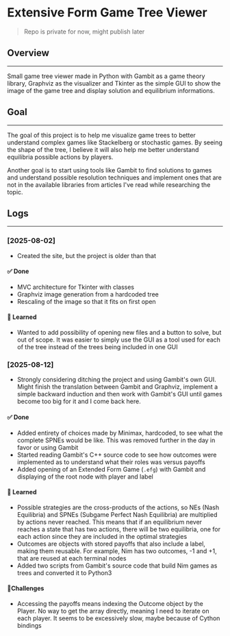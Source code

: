 # Extensive Form Game Tree Viewer
> Repo is private for now, might publish later
## Overview
---
Small game tree viewer made in Python with Gambit as a game theory library, Graphviz as the visualizer and Tkinter as the simple GUI to show the image of the game tree and display solution and equilibrium informations.

## Goal
---
The goal of this project is to help me visualize game trees to better understand complex games like Stackelberg or stochastic games.
By seeing the shape of the tree, I believe it will also help me better understand equilibria possible actions by players.

Another goal is to start using tools like Gambit to find solutions to games and understand possible resolution techniques and implement ones that are not in the available libraries from articles I've read while researching the topic.

## Logs
---
### [2025-08-02]
- Created the site, but the project is older than that

#### ✅ Done
- MVC architecture for Tkinter with classes
- Graphviz image generation from a hardcoded tree
- Rescaling of the image so that it fits on first open

#### 📌 Learned
- Wanted to add possibility of opening new files and a button to solve, but out of scope.
  It was easier to simply use the GUI as a tool used for each of the tree instead of the trees being included in one GUI

### [2025-08-12]
- Strongly considering ditching the project and using Gambit's own GUI.
  Might finish the translation between Gambit and Graphviz, implement a simple backward induction and then work with Gambit's GUI until games become too big for it and I come back here.

#### ✅ Done
- Added entirety of choices made by Minimax, hardcoded, to see what the complete SPNEs would be like.
  This was removed further in the day in favor or using Gambit
- Started reading Gambit's C++ source code to see how outcomes were implemented as to understand what their roles was versus payoffs
- Added opening of an Extended Form Game (`.efg`) with Gambit and displaying of the root node with player and label

#### 📌 Learned
- Possible strategies are the cross-products of the actions, so NEs (Nash Equilibria) and SPNEs (Subgame Perfect Nash Equilibria) are multiplied by actions never reached.
  This means that if an equilibrium never reaches a state that has two actions, there will be two equilibria, one for each action since they are included in the optimal strategies
- Outcomes are objects with stored payoffs that also include a label, making them reusable.
  For example, Nim has two outcomes, -1 and +1, that are reused at each terminal nodes
- Added two scripts from Gambit's source code that build Nim games as trees and converted it to Python3

#### 🎯Challenges
- Accessing the payoffs means indexing the Outcome object by the Player.
  No way to get the array directly, meaning I need to iterate on each player.
  It seems to be excessively slow, maybe because of Cython bindings